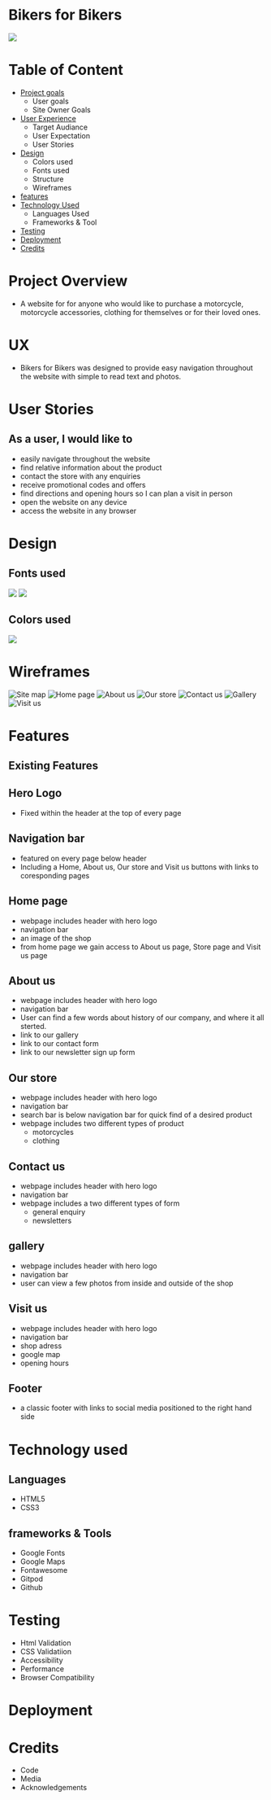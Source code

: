 # Bikers for Bikers
![](docs/technologies/responsive-site.png)
# Table of Content
- [Project goals](#Project-Overview)
  - User goals
  - Site Owner Goals
- [User Experience](#ux)
  - Target Audiance
  - User Expectation
  - User Stories
- [Design](#design)
  - Colors used
  - Fonts used
  - Structure
  - Wireframes
- [features](#features)
- [Technology Used](#technology-used)
  - Languages Used
  - Frameworks & Tool
- [Testing](#testing)
- [Deployment](#deployment)
- [Credits](#credits)

# Project Overview
 - A website for for anyone who would like to purchase a motorcycle, motorcycle accessories, clothing for themselves or for their loved ones.  
# UX
 - Bikers for Bikers was designed to provide easy navigation throughout the website with simple to read text and photos.
# User Stories
## As a user, I would like to 
 - easily navigate throughout the website
 - find relative information about the product
 - contact the store with any enquiries
 - receive promotional codes and offers
 - find directions and opening hours so I can plan a visit in person 
 - open the website on any device
 - access the website in any browser
# Design
## Fonts used 
![](vscode-remote://stanislavko-bikersforbi-z0pyq2fnedw.ws-eu54.gitpod.io/workspace/Bikers-for-Bikers/docs/technologies/font-screenshot-open_sans.png)
![](vscode-remote://stanislavko-bikersforbi-z0pyq2fnedw.ws-eu54.gitpod.io/workspace/Bikers-for-Bikers/docs/technologies/fonts-creenshot-poppins.png)
## Colors used
![](docs/technologies/coolors.png)
# Wireframes
![Site map](docs/wireframes/screenshot.site.map.png)
![Home page](docs/wireframes/screenshot.home.page.png)
![About us](docs/wireframes/screenshot.about.us.png)
![Our store](docs/wireframes/screenshot.Our.store.png)
![Contact us](docs/wireframes/screenshot.contact.us.png)
![Gallery](docs/wireframes/screenshot.gallery.png)
![Visit us](docs/wireframes/screenshot.visit.us.png)
# Features
## Existing Features
## Hero Logo
 - Fixed within the header at the top of every page 
## Navigation bar
 - featured on every page below header
 - Including a Home, About us, Our store and Visit us buttons with links to coresponding pages 
## Home page
- webpage includes header with hero logo
 - navigation bar
 - an image of the shop
 - from home page we gain  access to About us page, Store page and Visit us page
## About us
- webpage includes header with hero logo
 - navigation bar
 - User can find a few words about history of our company, and where it all sterted.
 - link to our gallery
 - link to our contact form
 - link to our newsletter sign up form
## Our store
 - webpage includes header with hero logo
 - navigation bar
 - search bar is below navigation bar for quick find of a desired product
 - webpage includes two different types of product 
    - motorcycles
    - clothing
## Contact us
- webpage includes header with hero logo
 - navigation bar
 - webpage includes a two different types of form
   - general enquiry
   - newsletters
## gallery
- webpage includes header with hero logo
 - navigation bar
 - user can view a few photos from inside and outside of the shop
## Visit us
 - webpage includes header with hero logo
 - navigation bar
 - shop adress
 - google map
 - opening hours 
## Footer
 - a classic footer with links to social media positioned to the right hand side 
# Technology used
## Languages
 - HTML5
 - CSS3
## frameworks & Tools
 - Google Fonts
 - Google Maps
 - Fontawesome
 - Gitpod
 - Github
# Testing
 - Html Validation
 - CSS Validatiion
 - Accessibility
 - Performance
 - Browser Compatibility
# Deployment
# Credits
 - Code
 - Media
 - Acknowledgements
